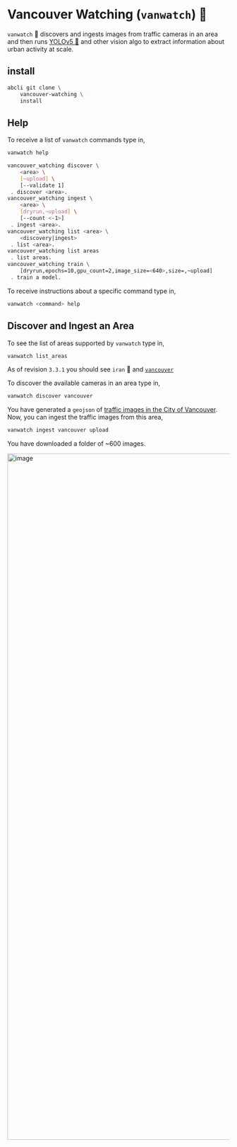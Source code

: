 # Vancouver Watching (`vanwatch`) 🌈

`vanwatch` 🌈 discovers and ingests images from traffic cameras in an area and then runs [YOLOv5 🚀](https://github.com/kamangir/yolov5) and other vision algo to extract information about urban activity at scale. 

## install

```bash
abcli git clone \
    vancouver-watching \
    install
```

## Help

To receive a list of `vanwatch` commands type in,

```bash
vanwatch help
```
```bash
vancouver_watching discover \
	<area> \
	[~upload] \
	[--validate 1]
 . discover <area>.
vancouver_watching ingest \
	<area> \
	[dryrun,~upload] \
	[--count <-1>]
 . ingest <area>.
vancouver_watching list <area> \
	<discovery|ingest>
 . list <area>.
vancouver_watching list areas
 . list areas.
vancouver_watching train \
	[dryrun,epochs=10,gpu_count=2,image_size=<640>,size=,~upload]
 . train a model.
```

To receive instructions about a specific command type in,

```bash
vanwatch <command> help
```

## Discover and Ingest an Area

To see the list of areas supported by `vanwatch` type in,

```bash
vanwatch list_areas
```

As of revision `3.3.1` you should see `iran` 🚧 and [`vancouver`](https://opendata.vancouver.ca/explore/dataset/web-cam-url-links/map/)

To discover the available cameras in an area type in,

```bash
vanwatch discover vancouver
```

You have generated a `geojson` of [traffic images in the City of Vancouver](./data/vancouver.geojson). Now, you can ingest the traffic images from this area,

```bash
vanwatch ingest vancouver upload
```

You have downloaded a folder of ~600 images.

<img width="1552" alt="image" src="https://user-images.githubusercontent.com/1007567/196573547-b1c71b3b-7fac-4d2c-bba0-a87b063830da.png">
